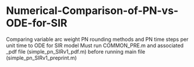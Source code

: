 # Numerical-Comparison-of-PN-vs-ODE-for-SIR
Comparing variable arc weight PN rounding methods and PN time steps per unit time to ODE for SIR model
Must run COMMON_PRE.m and associated _pdf file (simple_pn_SIRv1_pdf.m) before running main file (simple_pn_SIRv1_preprint.m)
